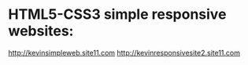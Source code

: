 # HTML5-CSS3 simple responsive websites:
http://kevinsimpleweb.site11.com
http://kevinresponsivesite2.site11.com

